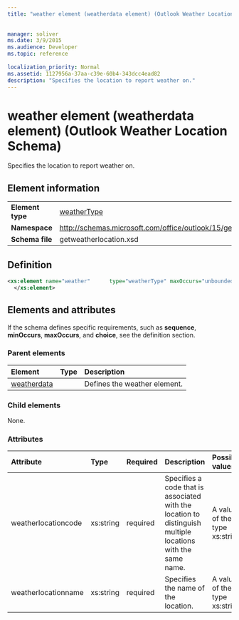 ```yaml
---
title: "weather element (weatherdata element) (Outlook Weather Location Schema)"
 
 
manager: soliver
ms.date: 3/9/2015
ms.audience: Developer
ms.topic: reference
 
localization_priority: Normal
ms.assetid: 1127956a-37aa-c39e-60b4-343dcc4ead82
description: "Specifies the location to report weather on."
---
```


# weather element (weatherdata element) (Outlook Weather Location Schema)

Specifies the location to report weather on.
  
## Element information

|||
|:-----|:-----|
|**Element type** <br/> |[weatherType](weathertype-complextype-outlook-weather-location-schema.md) <br/> |
|**Namespace** <br/> |http://schemas.microsoft.com/office/outlook/15/getweatherlocation.xsd  <br/> |
|**Schema file** <br/> |getweatherlocation.xsd  <br/> |
   
## Definition

```XML
<xs:element name="weather"      type="weatherType" maxOccurs="unbounded"    >
  </xs:element>  

```

## Elements and attributes

If the schema defines specific requirements, such as **sequence**, **minOccurs**, **maxOccurs**, and **choice**, see the definition section. 
  
### Parent elements

|**Element**|**Type**|**Description**|
|:-----|:-----|:-----|
|[weatherdata](weatherdata-element-outlook-weather-location-schema.md) <br/> ||Defines the weather element.  <br/> |
   
### Child elements

None.
  
### Attributes

|**Attribute**|**Type**|**Required**|**Description**|**Possible values**|
|:-----|:-----|:-----|:-----|:-----|
|weatherlocationcode  <br/> |xs:string  <br/> |required  <br/> |Specifies a code that is associated with the location to distinguish multiple locations with the same name.  <br/> |A value of the type xs:string  <br/> |
|weatherlocationname  <br/> |xs:string  <br/> |required  <br/> |Specifies the name of the location.  <br/> |A value of the type xs:string  <br/> |
   

